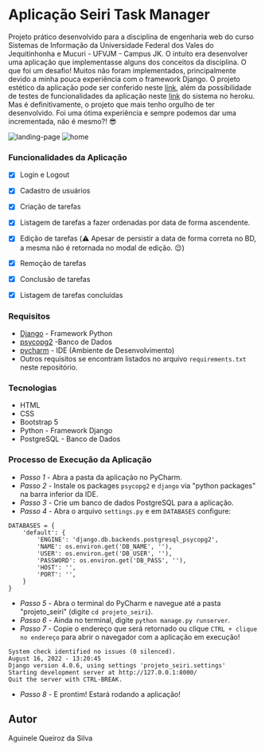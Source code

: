 # Aplicação Seiri Task Manager

Projeto prático desenvolvido para a disciplina de engenharia web do curso 
Sistemas de Informação da Universidade Federal dos Vales do Jequitinhonha 
e 
Mucuri - UFVJM - Campus JK. O intuito era desenvolver uma aplicação que implementasse alguns dos conceitos da disciplina. O que foi um desafio! Muitos não foram implementados, principalmente devido a minha pouca experiência com o framework Django. O projeto estético da aplicação pode ser conferido neste [link](https://www.figma.com/file/pRKXLROwfJH8XkU3K8Hm7n/eng-web?node-id=1%3A4), além da possibilidade de testes de funcionalidades da aplicação neste  [link](https://seiri-app.herokuapp.com/) do sistema no heroku.
Mas é definitivamente, o projeto que mais tenho orgulho de ter desenvolvido. Foi uma ótima experiência e sempre podemos dar uma incrementada, não é mesmo?! :sunglasses:        

![landing-page](https://user-images.githubusercontent.com/66737248/188193685-d6b3ee30-eae8-4a57-bd83-d219d50308d6.png)
![home](https://user-images.githubusercontent.com/66737248/189916688-53dea80c-579c-4805-9068-e20f190f9ed5.png)

### Funcionalidades da Aplicação
- [x] Login e Logout
- [x] Cadastro de usuários
- [x] Criação de tarefas
- [x] Listagem de tarefas a fazer ordenadas por data de forma ascendente.
- [x] Edição de tarefas (:warning: Apesar de persistir a data de forma correta no BD, a mesma não é retornada no modal de edição. :relieved:)
- [x] Remoção de tarefas
- [x] Conclusão de tarefas
- [x] Listagem de tarefas concluídas  
  
  
### Requisitos

* [ Django]( https://www.djangoproject.com/) - Framework Python 
* [ psycopg2](https://pypi.org/project/psycopg2/) -Banco de Dados
* [ pycharm]( https://www.jetbrains.com/pt-br/pycharm/download/) - IDE (Ambiente de Desenvolvimento)  
* Outros requisitos se encontram listados no arquivo ``requirements.txt`` neste repositório.

### Tecnologias

* HTML
* CSS
* Bootstrap 5
* Python - Framework Django
* PostgreSQL - Banco de Dados

### Processo de Execução da Aplicação

- *Passo 1* - Abra a pasta da aplicação no PyCharm.
- *Passo 2* - Instale os packages ``psycopg2`` e ``django`` via "python packages" na barra inferior da IDE.
- *Passo 3* - Crie um banco de dados PostgreSQL para a aplicação.
- *Passo 4* - Abra o arquivo ``settings.py`` e em ``DATABASES`` configure: 

```commandline
DATABASES = {
    'default': {
        'ENGINE': 'django.db.backends.postgresql_psycopg2',
        'NAME': os.environ.get('DB_NAME', ''),
        'USER': os.environ.get('DB_USER', ''),
        'PASSWORD': os.environ.get('DB_PASS', ''),
        'HOST': '',
        'PORT': '',
    }
}
```

- *Passo 5* - Abra o terminal do PyCharm e navegue até a pasta "projeto_seiri" (digite ``cd projeto_seiri``).
- *Passo 6* - Ainda no terminal, digite ```python manage.py runserver```.
- *Passo 7* - Copie o  endereço que será retornado ou clique ``CTRL + clique no endereço`` para abrir o navegador com a aplicação em execução!

```
System check identified no issues (0 silenced).
August 16, 2022 - 13:20:45
Django version 4.0.6, using settings 'projeto_seiri.settings'
Starting development server at http://127.0.0.1:8000/
Quit the server with CTRL-BREAK.
```

- *Passo 8* - E prontim! Estará rodando a aplicação! 


## Autor

Aguinele Queiroz da Silva
